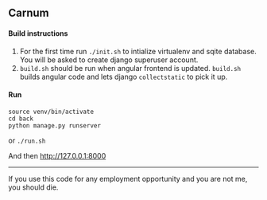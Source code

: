 ## Carnum

#### Build instructions
1. For the first time run `./init.sh` to intialize virtualenv and sqite database. You will be asked to create django superuser account.
2. `build.sh` should be run when angular frontend is updated. `build.sh` builds angular code and lets django `collectstatic` to pick it up.

#### Run
```
source venv/bin/activate
cd back
python manage.py runserver
```
or `./run.sh`

And then http://127.0.0.1:8000

---
If you use this code for any employment opportunity and you are not me, you should die.
